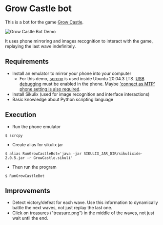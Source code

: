 # Grow Castle bot
This is a bot for the game [Grow Castle](https://play.google.com/store/apps/details?id=com.raongames.growcastle&hl=en&gl=US).

![Grow Castle Bot Demo](./GrowCastleBotDemo.gif)

It uses phone mirroring and images recognition to interact with the game, replaying the last wave indefinitely.


## Requirements
- Install an emulator to mirror your phone into your computer
    - For this demo, [scrcpy](https://github.com/Genymobile/scrcpy) is used inside Ubuntu 20.04.3 LTS.
    [USB debugging](https://www.youtube.com/watch?v=Ucs34BkfPB0&t=25s) must be enabled in the phone. Maybe ['connect as MTP' phone setting is also required](https://stackoverflow.com/questions/28704636/insufficient-permissions-for-device-in-android-studio-workspace-running-in-opens).
- Install Sikulix (used for image recognition and interface interactions)
- Basic knowledge about Python scripting language


## Execution
- Run the phone emulator
```console
$ scrcpy
```

- Create alias for sikulix jar
```console
$ alias RunGrowCastleBot='java -jar SIKULIX_JAR_DIR/sikulixide-2.0.5.jar -r GrowCastle.sikuli'
```

- Then run the program
```console
$ RunGrowCastleBot
```


## Improvements
- Detect victory/defeat for each wave. Use this information to dynamically battle the next waves, not just replay the last one.
- Click on treasures ("treasure.png") in the middle of the waves, not just wait until the end.
